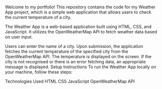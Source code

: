 Welcome to my portfolio! This repository contains the code for my Weather App project, which is a simple web application that allows users to check the current temperature of a city.


The Weather App is a web-based application built using HTML, CSS, and JavaScript. It utilizes the OpenWeatherMap API to fetch weather data based on user input.


Users can enter the name of a city.
Upon submission, the application fetches the current temperature of the specified city from the OpenWeatherMap API.
The temperature is displayed on the screen.
If the city is not recognised or there is an error fetching data, an appropriate message is displayed.
Setup Instructions
To run the Weather App locally on your machine, follow these steps:


Technologies Used
HTML
CSS
JavaScript
OpenWeatherMap API
